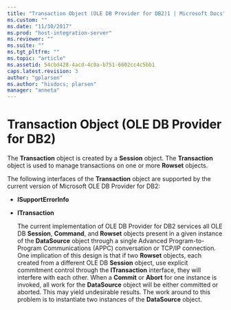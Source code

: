 ```yaml
---
title: "Transaction Object (OLE DB Provider for DB2)1 | Microsoft Docs"
ms.custom: ""
ms.date: "11/30/2017"
ms.prod: "host-integration-server"
ms.reviewer: ""
ms.suite: ""
ms.tgt_pltfrm: ""
ms.topic: "article"
ms.assetid: 54cbd428-4acd-4c0a-b751-6602cc4c5bb1
caps.latest.revision: 3
author: "gplarsen"
ms.author: "hisdocs; plarsen"
manager: "anneta"
---
```

# Transaction Object (OLE DB Provider for DB2)
The **Transaction** object is created by a **Session** object. The **Transaction** object is used to manage transactions on one or more **Rowset** objects.  
  
 The following interfaces of the **Transaction** object are supported by the current version of Microsoft OLE DB Provider for DB2:  
  
- **ISupportErrorInfo**  
  
- **ITransaction**  
  
  The current implementation of OLE DB Provider for DB2 services all OLE DB **Session**, **Command**, and **Rowset** objects present in a given instance of the **DataSource** object through a single Advanced Program-to-Program Communications (APPC) conversation or TCP/IP connection. One implication of this design is that if two **Rowset** objects, each created from a different OLE DB **Session** object, use explicit commitment control through the **ITransaction** interface, they will interfere with each other. When a **Commit** or **Abort** for one instance is invoked, all work for the **DataSource** object will be either committed or aborted. This may yield undesirable results. The work around to this problem is to instantiate two instances of the **DataSource** object.